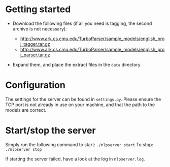 Getting started
===============

* Download the following files (if all you need is tagging, the second
   archive is not necessary):
    - http://www.ark.cs.cmu.edu/TurboParser/sample_models/english_proj_tagger.tar.gz
    - http://www.ark.cs.cmu.edu/TurboParser/sample_models/english_proj_parser.tar.gz

* Expand them, and place the extract files in the `data` directory


Configuration
=============

The settings for the server can be found in `settings.py`.
Please ensure the TCP port is not already in use on your machine, and that the path to the models are correct.


Start/stop the server
=====================

Simply run the following command to start: `./nlpserver start`
To stop: `./nlpserver stop`

If starting the server failed, have a look at the log in `nlpserver.log`.
